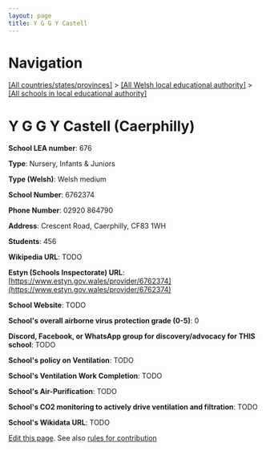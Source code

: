 ```yaml
---
layout: page
title: Y G G Y Castell
---
```

# Navigation

[[All countries/states/provinces]](../../..) > [[All Welsh local educational authority]](../..) > [[All schools in local educational authority]](..)

# Y G G Y Castell (Caerphilly)

**School LEA number**: 676

**Type**: Nursery, Infants & Juniors

**Type (Welsh)**: Welsh medium

**School Number**: 6762374

**Phone Number**: 02920 864790

**Address**: Crescent Road, Caerphilly, CF83 1WH

**Students**: 456

**Wikipedia URL**: TODO

**Estyn (Schools Inspectorate) URL**: [https://www.estyn.gov.wales/provider/6762374](https://www.estyn.gov.wales/provider/6762374)

**School Website**: TODO

**School's overall airborne virus protection grade (0-5)**: 0

**Discord, Facebook, or WhatsApp group for discovery/advocacy for THIS school**: TODO

**School's policy on Ventilation**: TODO

**School's Ventilation Work Completion**: TODO

**School's Air-Purification**: TODO

**School's CO2 monitoring to actively drive ventilation and filtration**: TODO

**School's Wikidata URL**: TODO




[Edit this page](https://github.com/VentilationProject/Wales/edit/prif/./Caerphilly/Y_G_G_Y_Castell.md). See also [rules for contribution](../../../contribution-rules/)